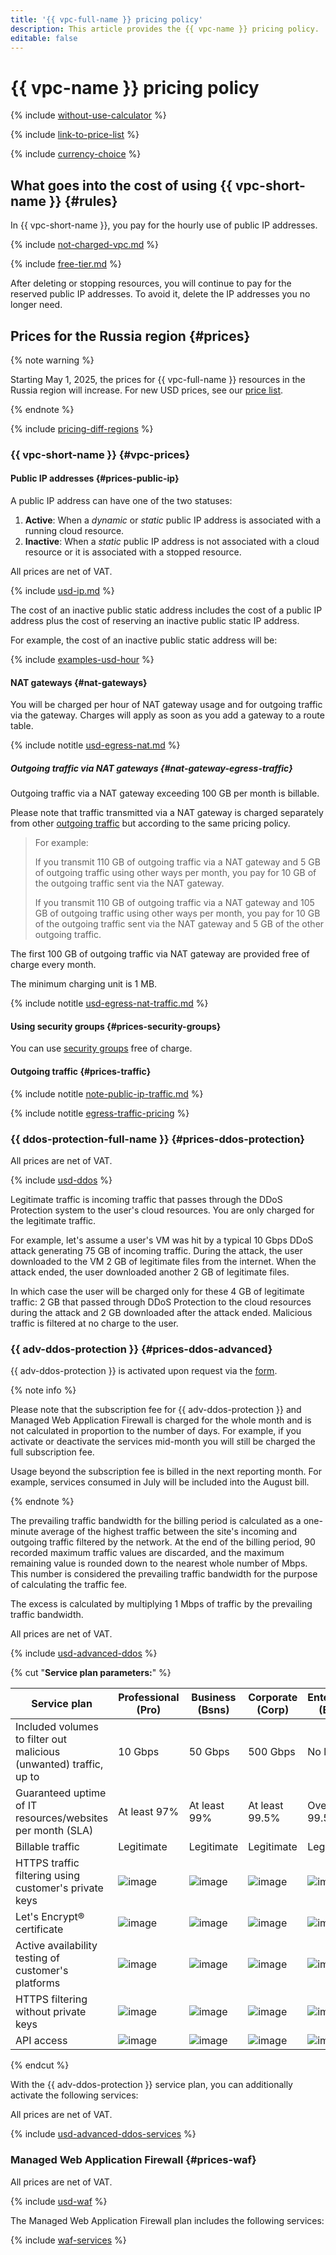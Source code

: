 ```yaml
---
title: '{{ vpc-full-name }} pricing policy'
description: This article provides the {{ vpc-name }} pricing policy.
editable: false
---
```


# {{ vpc-name }} pricing policy

{% include [without-use-calculator](../_includes/pricing/without-use-calculator.md) %}

{% include [link-to-price-list](../_includes/pricing/link-to-price-list.md) %}

{% include [currency-choice](../_includes/pricing/currency-choice.md) %}

## What goes into the cost of using {{ vpc-short-name }} {#rules}

In {{ vpc-short-name }}, you pay for the hourly use of public IP addresses.

{% include [not-charged-vpc.md](../_includes/pricing/price-formula/not-charged-vpc.md) %}

{% include [free-tier.md](../_includes/pricing/price-formula/free-tier.md) %}

After deleting or stopping resources, you will continue to pay for the reserved public IP addresses. To avoid it, delete the IP addresses you no longer need.


## Prices for the Russia region {#prices}



{% note warning %}

Starting May 1, 2025, the prices for {{ vpc-full-name }} resources in the Russia region will increase. For new USD prices, see our [price list](https://yandex.cloud/en/price-list?currency=USD&installationCode=ru&services=dn21qssbrdtcaus362kp).

{% endnote %}




{% include [pricing-diff-regions](../_includes/pricing-diff-regions.md) %}


### {{ vpc-short-name }} {#vpc-prices}

#### Public IP addresses {#prices-public-ip}

A public IP address can have one of the two statuses:

1. **Active**: When a _dynamic_ or _static_ public IP address is associated with a running cloud resource.
1. **Inactive**: When a _static_ public IP address is not associated with a cloud resource or it is associated with a stopped resource.


All prices are net of VAT.





{% include [usd-ip.md](../_pricing/vpc/usd-ip.md) %}


The cost of an inactive public static address includes the cost of a public IP address plus the cost of reserving an inactive public static IP address.

For example, the cost of an inactive public static address will be:




{% include [examples-usd-hour](../_pricing_examples/vpc/usd-hour.md) %}


#### NAT gateways {#nat-gateways}

You will be charged per hour of NAT gateway usage and for outgoing traffic via the gateway. Charges will apply as soon as you add a gateway to a route table.




{% include notitle [usd-egress-nat.md](../_pricing/vpc/usd-egress-nat.md) %}


##### Outgoing traffic via NAT gateways {#nat-gateway-egress-traffic}

Outgoing traffic via a NAT gateway exceeding 100 GB per month is billable.

Please note that traffic transmitted via a NAT gateway is charged separately from other [outgoing traffic](#prices-traffic) but according to the same pricing policy.

> For example:
>
> If you transmit 110 GB of outgoing traffic via a NAT gateway and 5 GB of outgoing traffic using other ways per month, you pay for 10 GB of the outgoing traffic sent via the NAT gateway.
>
> If you transmit 110 GB of outgoing traffic via a NAT gateway and 105 GB of outgoing traffic using other ways per month, you pay for 10 GB of the outgoing traffic sent via the NAT gateway and 5 GB of the other outgoing traffic.




The first 100 GB of outgoing traffic via NAT gateway are provided free of charge every month.

The minimum charging unit is 1 MB.

{% include notitle [usd-egress-nat-traffic.md](../_pricing/vpc/usd-egress-nat-traffic.md) %}


#### Using security groups {#prices-security-groups}

You can use [security groups](concepts/security-groups.md) free of charge.

#### Outgoing traffic {#prices-traffic}

{% include notitle [note-public-ip-traffic.md](../_includes/pricing/note-public-ip-traffic.md) %}

{% include notitle [egress-traffic-pricing](../_includes/egress-traffic-pricing.md) %}



### {{ ddos-protection-full-name }} {#prices-ddos-protection}



All prices are net of VAT.

{% include [usd-ddos](../_pricing/vpc/usd-ddos.md) %}


Legitimate traffic is incoming traffic that passes through the DDoS Protection system to the user's cloud resources. You are only charged for the legitimate traffic.

For example, let's assume a user's VM was hit by a typical 10 Gbps DDoS attack generating 75 GB of incoming traffic. During the attack, the user downloaded to the VM 2 GB of legitimate files from the internet. When the attack ended, the user downloaded another 2 GB of legitimate files.

In which case the user will be charged only for these 4 GB of legitimate traffic: 2 GB that passed through DDoS Protection to the cloud resources during the attack and 2 GB downloaded after the attack ended. Malicious traffic is filtered at no charge to the user.

### {{ adv-ddos-protection }} {#prices-ddos-advanced}

{{ adv-ddos-protection }} is activated upon request via the [form](https://forms.yandex.ru/surveys/13203262.d03e905cf02195bec1093aa2b032802fe13caac0/).

{% note info %}

Please note that the subscription fee for {{ adv-ddos-protection }} and Managed Web Application Firewall is charged for the whole month and is not calculated in proportion to the number of days. For example, if you activate or deactivate the services mid-month you will still be charged the full subscription fee.

Usage beyond the subscription fee is billed in the next reporting month. For example, services consumed in July will be included into the August bill.

{% endnote %}

The prevailing traffic bandwidth for the billing period is calculated as a one-minute average of the highest traffic between the site's incoming and outgoing traffic filtered by the network. At the end of the billing period, 90 recorded maximum traffic values are discarded, and the maximum remaining value is rounded down to the nearest whole number of Mbps. This number is considered the prevailing traffic bandwidth for the purpose of calculating the traffic fee.

The excess is calculated by multiplying 1 Mbps of traffic by the prevailing traffic bandwidth.



All prices are net of VAT.

{% include [usd-advanced-ddos](../_pricing/vpc/usd-advanced-ddos.md) %}


{% cut "**Service plan parameters:**" %}

| Service plan | Professional<br/>(Pro) | Business<br/>(Bsns) | Corporate<br/>(Corp) | Enterprise<br/>(ENT) |
| --- | --- | --- | --- | --- |
| Included volumes to filter out malicious (unwanted) traffic, up to | 10 Gbps | 50 Gbps | 500 Gbps | No limit |
| Guaranteed uptime of IT resources/websites per month (SLA) | At least 97% | At least 99% | At least 99.5% | Over 99.5% |
| Billable traffic | Legitimate | Legitimate | Legitimate | Legitimate |
| HTTPS traffic filtering using customer's private keys | ![image](../_assets/common/yes.svg) | ![image](../_assets/common/yes.svg) | ![image](../_assets/common/yes.svg) | ![image](../_assets/common/yes.svg) |
| Let's Encrypt® certificate | ![image](../_assets/common/yes.svg) | ![image](../_assets/common/yes.svg) | ![image](../_assets/common/yes.svg) | ![image](../_assets/common/yes.svg) |
| Active availability testing of customer's platforms | ![image](../_assets/common/no.svg) | ![image](../_assets/common/yes.svg) | ![image](../_assets/common/yes.svg) | ![image](../_assets/common/yes.svg) |
| HTTPS filtering without private keys | ![image](../_assets/common/no.svg) | ![image](../_assets/common/yes.svg) | ![image](../_assets/common/yes.svg) | ![image](../_assets/common/yes.svg) |
| API access | ![image](../_assets/common/no.svg) | ![image](../_assets/common/yes.svg) | ![image](../_assets/common/yes.svg) | ![image](../_assets/common/yes.svg) |

{% endcut %}

With the {{ adv-ddos-protection }} service plan, you can additionally activate the following services:



All prices are net of VAT.

{% include [usd-advanced-ddos-services](../_pricing/vpc/usd-advanced-ddos-services.md) %}


### Managed Web Application Firewall {#prices-waf}



All prices are net of VAT.

{% include [usd-waf](../_pricing/vpc/usd-waf.md) %}


The Managed Web Application Firewall plan includes the following services:

{% include [waf-services](../_pricing/vpc/waf-services.md) %}

